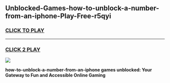 
## Unblocked-Games-how-to-unblock-a-number-from-an-iphone-Play-Free-r5qyi
<h3>
<a href="https://premium76.site?title=how-to-unblock-a-number-from-an-iphone&ref=23A">CLICK TO PLAY</a></h3>
<hr>

<h3>
<a href="https://premium76.site?title=how-to-unblock-a-number-from-an-iphone&ref=23A">CLICK 2 PLAY</a>
  
</h3>

<a href="https://premium76.site?title=how-to-unblock-a-number-from-an-iphone&ref=23A"><img src="https://clearcache.store/games.png"></a>


**how-to-unblock-a-number-from-an-iphone games unblocked: Your Gateway to Fun and Accessible Online Gaming**
